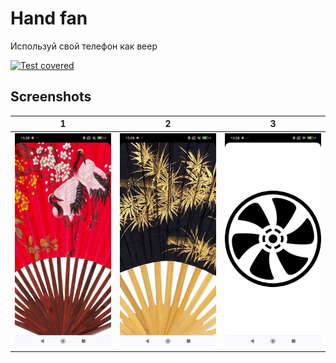 # Hand fan
Используй свой телефон как веер

[![Test covered](https://github.com/asavan/veer/actions/workflows/static.yml/badge.svg)](https://github.com/asavan/veer/actions/workflows/static.yml)

## Screenshots
1                          |  2                        | 3
:-------------------------:|:-------------------------:|:-------------------------:
![1](/screenshots/1.jpg)   |  ![2](/screenshots/2.jpg) | ![3](/screenshots/3.jpg)

